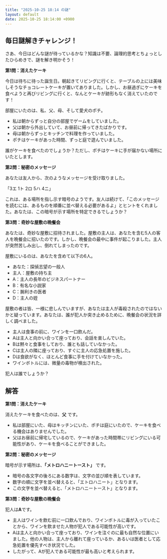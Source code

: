 ```yaml
---
title: "2025-10-25 18:14 の謎"
layout: default
date: 2025-10-25 18:14:00 +0900
---
```

## 毎日謎解きチャレンジ！

さあ、今日はどんな謎が待っているかな？知識は不要、論理的思考とちょっとしたひらめきで、謎を解き明かそう！

**第1問：消えたケーキ**

今日は待ちに待った誕生日。朝起きてリビングに行くと、テーブルの上には美味しそうなチョコレートケーキが置いてありました。しかし、お昼過ぎにケーキを食べようと再びリビングに行くと、なんとケーキが跡形もなく消えていたのです！

部屋にいたのは、私、父、母、そして愛犬のポチ。

*   私は朝からずっと自分の部屋でゲームをしていました。
*   父は朝から外出していて、お昼前に帰ってきたばかりです。
*   母は朝からずっとキッチンで料理を作っていました。
*   ポチはケーキがあった時間、ずっと庭で遊んでいました。

誰がケーキを食べたのでしょうか？ただし、ポチはケーキに手が届かない場所にいたとします。

**第2問：秘密のメッセージ**

あなたは友人から、次のようなメッセージを受け取りました。

「3エ 1ト 2ロ 5ハ 4ニ」

これは、ある場所を指し示す暗号のようです。友人は続けて、「このメッセージを読むには、あるものを順番に並べ替える必要があるよ」とヒントをくれました。あなたは、この暗号が示す場所を特定できるでしょうか？

**第3問：奇妙な屋敷の晩餐会**

あなたは、奇妙な屋敷に招待されました。屋敷の主人は、あなたを含む5人の客人を晩餐会に招いたのです。しかし、晩餐会の最中に事件が起こりました。主人が突然苦しみ出し、倒れてしまったのです。

屋敷にいるのは、あなたを含めて以下の6人。

*   あなた：探偵志望の一般人
*   主人：屋敷の持ち主
*   A：主人の長年のビジネスパートナー
*   B：有名な小説家
*   C：腕利きの医者
*   D：主人の姪

屋敷の者は皆、一様に悲しんでいますが、あなたは主人が毒殺されたのではないかと疑っています。あなたは、誰が犯人か突き止めるために、晩餐会の状況を詳しく調べました。

*   主人は食事の前に、ワインを一口飲んだ。
*   Aは主人と向かい合って座っており、会話を楽しんでいた。
*   Bは黙々と食事をしており、誰とも話していなかった。
*   Cは主人の隣に座っており、すぐに主人の応急処置を施した。
*   Dは食欲がなく、ほとんど食事に手を付けていなかった。
*   ワインボトルには、微量の毒物が検出された。

犯人は誰でしょうか？

## 解答

**第1問：消えたケーキ**

消えたケーキを食べたのは、**父** です。

*   私は部屋にいた、母はキッチンにいた、ポチは庭にいたので、ケーキを食べる機会はありませんでした。
*   父はお昼前に帰宅しているので、ケーキがあった時間帯にリビングにいる可能性があり、ケーキを食べることができました。

**第2問：秘密のメッセージ**

暗号が示す場所は、**「メトロハニートースト」** です。

*   暗号の各文字の後ろにある数字は、文字の並び順を表しています。
*   数字の順に文字を並べ替えると、「エトロハニート」となります。
*   この文字を並べ替えると、「メトロハニートースト」となります。

**第3問：奇妙な屋敷の晩餐会**

犯人は**A**です。

*   主人はワインを飲む前に一口飲んでおり、ワインボトルに毒が入っていたことから、ワインを飲ませた人物が犯人である可能性が高いです。
*   Aは主人と向かい合って座っており、ワインを注ぐのに最も自然な位置にいました。他の人物は、主人から離れて座っているか、あるいは医者として応急処置を優先すべき状況でした。
*   したがって、Aが犯人である可能性が最も高いと考えられます。
